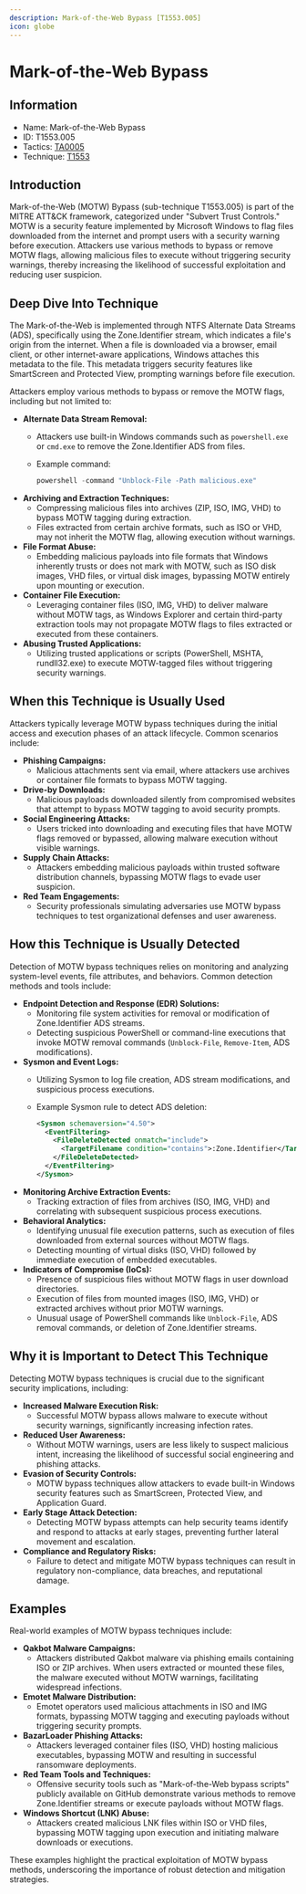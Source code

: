 ```yaml
---
description: Mark-of-the-Web Bypass [T1553.005]
icon: globe
---
```


# Mark-of-the-Web Bypass

## Information

* Name: Mark-of-the-Web Bypass
* ID: T1553.005
* Tactics: [TA0005](../)
* Technique: [T1553](./)

## Introduction

Mark-of-the-Web (MOTW) Bypass (sub-technique T1553.005) is part of the MITRE ATT\&CK framework, categorized under "Subvert Trust Controls." MOTW is a security feature implemented by Microsoft Windows to flag files downloaded from the internet and prompt users with a security warning before execution. Attackers use various methods to bypass or remove MOTW flags, allowing malicious files to execute without triggering security warnings, thereby increasing the likelihood of successful exploitation and reducing user suspicion.

## Deep Dive Into Technique

The Mark-of-the-Web is implemented through NTFS Alternate Data Streams (ADS), specifically using the Zone.Identifier stream, which indicates a file's origin from the internet. When a file is downloaded via a browser, email client, or other internet-aware applications, Windows attaches this metadata to the file. This metadata triggers security features like SmartScreen and Protected View, prompting warnings before file execution.

Attackers employ various methods to bypass or remove the MOTW flags, including but not limited to:

* **Alternate Data Stream Removal:**
  * Attackers use built-in Windows commands such as `powershell.exe` or `cmd.exe` to remove the Zone.Identifier ADS from files.
  *   Example command:

      ```powershell
      powershell -command "Unblock-File -Path malicious.exe"
      ```
* **Archiving and Extraction Techniques:**
  * Compressing malicious files into archives (ZIP, ISO, IMG, VHD) to bypass MOTW tagging during extraction.
  * Files extracted from certain archive formats, such as ISO or VHD, may not inherit the MOTW flag, allowing execution without warnings.
* **File Format Abuse:**
  * Embedding malicious payloads into file formats that Windows inherently trusts or does not mark with MOTW, such as ISO disk images, VHD files, or virtual disk images, bypassing MOTW entirely upon mounting or execution.
* **Container File Execution:**
  * Leveraging container files (ISO, IMG, VHD) to deliver malware without MOTW tags, as Windows Explorer and certain third-party extraction tools may not propagate MOTW flags to files extracted or executed from these containers.
* **Abusing Trusted Applications:**
  * Utilizing trusted applications or scripts (PowerShell, MSHTA, rundll32.exe) to execute MOTW-tagged files without triggering security warnings.

## When this Technique is Usually Used

Attackers typically leverage MOTW bypass techniques during the initial access and execution phases of an attack lifecycle. Common scenarios include:

* **Phishing Campaigns:**
  * Malicious attachments sent via email, where attackers use archives or container file formats to bypass MOTW tagging.
* **Drive-by Downloads:**
  * Malicious payloads downloaded silently from compromised websites that attempt to bypass MOTW tagging to avoid security prompts.
* **Social Engineering Attacks:**
  * Users tricked into downloading and executing files that have MOTW flags removed or bypassed, allowing malware execution without visible warnings.
* **Supply Chain Attacks:**
  * Attackers embedding malicious payloads within trusted software distribution channels, bypassing MOTW flags to evade user suspicion.
* **Red Team Engagements:**
  * Security professionals simulating adversaries use MOTW bypass techniques to test organizational defenses and user awareness.

## How this Technique is Usually Detected

Detection of MOTW bypass techniques relies on monitoring and analyzing system-level events, file attributes, and behaviors. Common detection methods and tools include:

* **Endpoint Detection and Response (EDR) Solutions:**
  * Monitoring file system activities for removal or modification of Zone.Identifier ADS streams.
  * Detecting suspicious PowerShell or command-line executions that invoke MOTW removal commands (`Unblock-File`, `Remove-Item`, ADS modifications).
* **Sysmon and Event Logs:**
  * Utilizing Sysmon to log file creation, ADS stream modifications, and suspicious process executions.
  *   Example Sysmon rule to detect ADS deletion:

      ```xml
      <Sysmon schemaversion="4.50">
        <EventFiltering>
          <FileDeleteDetected onmatch="include">
            <TargetFilename condition="contains">:Zone.Identifier</TargetFilename>
          </FileDeleteDetected>
        </EventFiltering>
      </Sysmon>
      ```
* **Monitoring Archive Extraction Events:**
  * Tracking extraction of files from archives (ISO, IMG, VHD) and correlating with subsequent suspicious process executions.
* **Behavioral Analytics:**
  * Identifying unusual file execution patterns, such as execution of files downloaded from external sources without MOTW flags.
  * Detecting mounting of virtual disks (ISO, VHD) followed by immediate execution of embedded executables.
* **Indicators of Compromise (IoCs):**
  * Presence of suspicious files without MOTW flags in user download directories.
  * Execution of files from mounted images (ISO, IMG, VHD) or extracted archives without prior MOTW warnings.
  * Unusual usage of PowerShell commands like `Unblock-File`, ADS removal commands, or deletion of Zone.Identifier streams.

## Why it is Important to Detect This Technique

Detecting MOTW bypass techniques is crucial due to the significant security implications, including:

* **Increased Malware Execution Risk:**
  * Successful MOTW bypass allows malware to execute without security warnings, significantly increasing infection rates.
* **Reduced User Awareness:**
  * Without MOTW warnings, users are less likely to suspect malicious intent, increasing the likelihood of successful social engineering and phishing attacks.
* **Evasion of Security Controls:**
  * MOTW bypass techniques allow attackers to evade built-in Windows security features such as SmartScreen, Protected View, and Application Guard.
* **Early Stage Attack Detection:**
  * Detecting MOTW bypass attempts can help security teams identify and respond to attacks at early stages, preventing further lateral movement and escalation.
* **Compliance and Regulatory Risks:**
  * Failure to detect and mitigate MOTW bypass techniques can result in regulatory non-compliance, data breaches, and reputational damage.

## Examples

Real-world examples of MOTW bypass techniques include:

* **Qakbot Malware Campaigns:**
  * Attackers distributed Qakbot malware via phishing emails containing ISO or ZIP archives. When users extracted or mounted these files, the malware executed without MOTW warnings, facilitating widespread infections.
* **Emotet Malware Distribution:**
  * Emotet operators used malicious attachments in ISO and IMG formats, bypassing MOTW tagging and executing payloads without triggering security prompts.
* **BazarLoader Phishing Attacks:**
  * Attackers leveraged container files (ISO, VHD) hosting malicious executables, bypassing MOTW and resulting in successful ransomware deployments.
* **Red Team Tools and Techniques:**
  * Offensive security tools such as "Mark-of-the-Web bypass scripts" publicly available on GitHub demonstrate various methods to remove Zone.Identifier streams or execute payloads without MOTW flags.
* **Windows Shortcut (LNK) Abuse:**
  * Attackers created malicious LNK files within ISO or VHD files, bypassing MOTW tagging upon execution and initiating malware downloads or executions.

These examples highlight the practical exploitation of MOTW bypass methods, underscoring the importance of robust detection and mitigation strategies.
